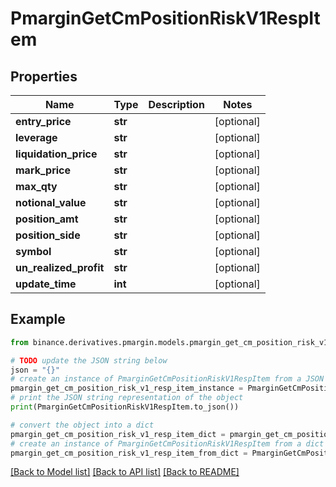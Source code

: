 # PmarginGetCmPositionRiskV1RespItem


## Properties

Name | Type | Description | Notes
------------ | ------------- | ------------- | -------------
**entry_price** | **str** |  | [optional] 
**leverage** | **str** |  | [optional] 
**liquidation_price** | **str** |  | [optional] 
**mark_price** | **str** |  | [optional] 
**max_qty** | **str** |  | [optional] 
**notional_value** | **str** |  | [optional] 
**position_amt** | **str** |  | [optional] 
**position_side** | **str** |  | [optional] 
**symbol** | **str** |  | [optional] 
**un_realized_profit** | **str** |  | [optional] 
**update_time** | **int** |  | [optional] 

## Example

```python
from binance.derivatives.pmargin.models.pmargin_get_cm_position_risk_v1_resp_item import PmarginGetCmPositionRiskV1RespItem

# TODO update the JSON string below
json = "{}"
# create an instance of PmarginGetCmPositionRiskV1RespItem from a JSON string
pmargin_get_cm_position_risk_v1_resp_item_instance = PmarginGetCmPositionRiskV1RespItem.from_json(json)
# print the JSON string representation of the object
print(PmarginGetCmPositionRiskV1RespItem.to_json())

# convert the object into a dict
pmargin_get_cm_position_risk_v1_resp_item_dict = pmargin_get_cm_position_risk_v1_resp_item_instance.to_dict()
# create an instance of PmarginGetCmPositionRiskV1RespItem from a dict
pmargin_get_cm_position_risk_v1_resp_item_from_dict = PmarginGetCmPositionRiskV1RespItem.from_dict(pmargin_get_cm_position_risk_v1_resp_item_dict)
```
[[Back to Model list]](../README.md#documentation-for-models) [[Back to API list]](../README.md#documentation-for-api-endpoints) [[Back to README]](../README.md)


